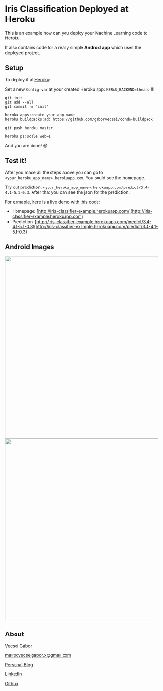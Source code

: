 # Iris Classification Deployed at Heroku

This is an example how can you deploy your Machine Learning code to Heroku.

It also contains code for a really simple **Android app** which uses the deployed project.

## Setup

To deploy it at [Heroku](https://www.heroku.com/):

Set a new `Config var` at your created Heroku app:
`KERAS_BACKEND=theano` !!!

```
git init
git add --all
git commit -m "init"

heroku apps:create your-app-name
heroku buildpacks:add https://github.com/gaborvecsei/conda-buildpack

git push heroku master

heroku ps:scale web=1
```

And you are done! :sunglasses:

## Test it!

After you made all the steps above you can go to `<your_heroku_app_name>.herokuapp.com`.
You sould see the homepage.

Try out prediction: `<your_heroku_app_name>.herokuapp.com/predict/3.4-4.1-5.1-0.3`. After that you can see the json for the prediction.

For exmaple, here is a live demo with this code:

* Homepage: [http://iris-classifier-example.herokuapp.com/](http://iris-classifier-example.herokuapp.com)
* Prediction: [http://iris-classifier-example.herokuapp.com/predict/3.4-4.1-5.1-0.3](http://iris-classifier-example.herokuapp.com/predict/3.4-4.1-5.1-0.3)

## Android Images

<img  height=600 src="http://i.imgur.com/MlpHoYi.png" />
<img  height=600 src="http://i.imgur.com/QblVzRB.png" />

## About

Vecsei Gábor

<mailto:vecseigabor.x@gmail.com>

[Personal Blog][1]

[LinkedIn][2]

[Github][3]


[1]: http://gaborvecsei.wordpress.com
[2]: http://www.linkedin.com/in/vecsei-gabor
[3]: https://github.com/gaborvecsei
